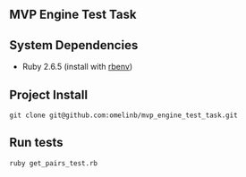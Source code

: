MVP Engine Test Task
-----------

System Dependencies
-------------------

- Ruby 2.6.5 (install with [rbenv](https://github.com/sstephenson/rbenv))

Project Install
-------------------
```shell
git clone git@github.com:omelinb/mvp_engine_test_task.git
```

Run tests
-----------------

```
ruby get_pairs_test.rb
```
